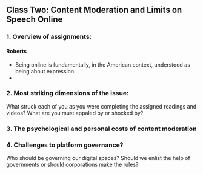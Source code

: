 ## Class Two: Content Moderation and Limits on Speech Online

### 1. Overview of assignments: 

#### Roberts
* Being online is fundamentally, in the American context, understood as being about expression.
* 

### 2. Most striking dimensions of the issue:
What struck each of you as you were completing the assigned readings and videos?
What are you must appaled by or shocked by?

### 3. The psychological and personal costs of content moderation

### 4. Challenges to platform governance?
Who should be governing our digital spaces? Should we enlist the help of governments or should corporations make the rules?
